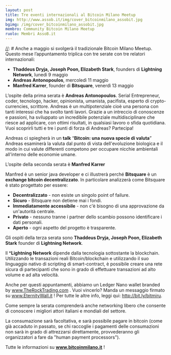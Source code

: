 ```yaml
---
layout: post
title: Tre eventi internazionali al Bitcoin Milano Meetup
img: http://www.assob.it/img/cover_bitcoinmilano_assobit.jpg
bgimg: /img/cover_bitcoinmilano_assobit.jpg
membro: Community Bitcoin Milano Meetup
ruolo: Membri AssoB.it
---
```

[//]: # Anche a maggio si svolgerà il tradizionale Bitcoin Milano Meetup. 
Questo mese l’appuntamento triplica con tre serate con tre relatori internazionali:
* **Thaddeus Dryja, Joseph Poon, Elizabeth Stark**, founders di **Lightning Network**, lunedì 9 maggio
* **Andreas Antonopoulos**, mercoledì 11 maggio
* **Manfred Karrer**, founder di **Bitsquare**, venerdì 13 maggio

<!-- more -->
[//]: # "Scrivere qui  sotto il post in markdown"

L’ospite della prima serata è **Andreas Antonopoulos**.
Serial Entrepreneur, coder, tecnologo, hacker, opinionista, umanista, pacifista, esperto di crypto-currencies, scrittore. Andreas è un multipotenziale cioè una persona con tanti interessi che ha svolto tanti lavori.
Grazie a un intreccio di conoscenze e passioni, ha sviluppato un incredibile potenziale multidisciplinare che riesce ad applicare, con ottimi risultati, in qualsiasi lavoro o sfida quotidiana.
Vuoi scoprirli tutti e tre i punti di forza di Andreas? Partecipa!

Andreas ci spiegherà in un **talk**  “**Bitcoin: una nuova specie di valuta**”
Andreas esaminerà la valuta dal punto di vista dell'evoluzione biologica e il modo in cui valute differenti competono per occupare nicchie ambientali all'interno delle economie umane.


L’ospite della seconda serata è  **Manfred Karrer**

Manfred è un senior java developer e ci illustrerà perché **Bitsquare** è un **exchange bitcoin decentralizzato**.
In particolare analizzerà come Bitsquare è stato progettato per essere: 
* **Decentralizzato** - non esiste un singolo point of failure. 
* **Sicuro** - Bitsquare non detiene mai i fondi. 
* **Immediatamente accessibile** - non c'è bisogno di una approvazione da un'autorità centrale. 
* **Privato** - nessuno tranne i partner dello scambio possono identificare i dati personali. 
* **Aperto** - ogni aspetto del progetto è trasparente.

Gli ospiti della terza serata sono **Thaddeus Dryja, Joseph Poon, Elizabeth Stark** founder di **Lightning Network**.

Il ***Lightning Network** dipende dalla tecnologia sottostante la blockchain. Utilizzando le transazioni reali Bitcoin/blockchain e utilizzando il suo linguaggio nativo di scripting di smart-contract, è possibile creare una rete sicura di partecipanti che sono in grado di effettuare transazioni ad alto volume e ad alta velocità.

Anche per questi appuntamenti, abbiamo un Ledger Nano wallet branded by www.TheRockTrading.com .
Vuoi vincerlo?
Manda un messaggio firmato su www.EternityWall.it !
Per tutte le altre info, leggi qui: http://bit.ly/bitmiru. 

Come sempre la serata comprenderà anche networking libero che consente di conoscere i migliori attori italiani e mondiali del settore. 

La consumazione sarà facoltativa, e sarà possibile pagare in bitcoin (come già accaduto in passato, se chi raccoglie i pagamenti delle consumazioni non sarà in grado di attrezzarsi direttamente, provvederanno gli organizzatori a fare da "human payment processors"). 

Tutte le informazioni su **www.bitcoinmilano.it** !

